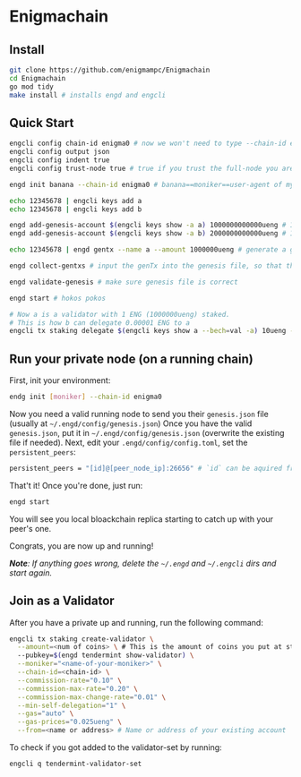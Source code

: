 # Enigmachain

## Install

```bash
git clone https://github.com/enigmampc/Enigmachain
cd Enigmachain
go mod tidy
make install # installs engd and engcli
```

## Quick Start

```bash
engcli config chain-id enigma0 # now we won't need to type --chain-id enigma0 every time
engcli config output json
engcli config indent true
engcli config trust-node true # true if you trust the full-node you are connecting to, false otherwise

engd init banana --chain-id enigma0 # banana==moniker==user-agent of my node?

echo 12345678 | engcli keys add a
echo 12345678 | engcli keys add b

engd add-genesis-account $(engcli keys show -a a) 1000000000000ueng # 1 ENG == 10^6 uENG
engd add-genesis-account $(engcli keys show -a b) 2000000000000ueng # 1 ENG == 10^6 uENG

echo 12345678 | engd gentx --name a --amount 1000000ueng # generate a genesis transaction - this makes a a validator on genesis which stakes 1000000ueng ()

engd collect-gentxs # input the genTx into the genesis file, so that the chain is aware of the validators

engd validate-genesis # make sure genesis file is correct

engd start # hokos pokos
```

```bash
# Now a is a validator with 1 ENG (1000000ueng) staked.
# This is how b can delegate 0.00001 ENG to a
engcli tx staking delegate $(engcli keys show a --bech=val -a) 10ueng --from b
```

## Run your private node (on a running chain)

First, init your environment:
```bash
endg init [moniker] --chain-id enigma0
```

Now you need a valid running node to send you their `genesis.json` file (usually at `~/.engd/config/genesis.json`)
Once you have the valid `genesis.json`, put it in `~/.engd/config/genesis.json` (overwrite the existing file if needed).
Next, edit your `.engd/config/config.toml`, set the `persistent_peers`:
```bash
persistent_peers = "[id]@[peer_node_ip]:26656" # `id` can be aquired from your peer by running `engcli status`
```

That't it! Once you're done, just run:
```bash
engd start
```
You will see you local bloackchain replica starting to catch up with your peer's one.

Congrats, you are now up and running!

***Note**: If anything goes wrong, delete the `~/.engd` and `~/.engcli` dirs and start again.*

## Join as a Validator

After you have a private up and running, run the following command:

``` bash
engcli tx staking create-validator \
  --amount=<num of coins> \ # This is the amount of coins you put at stake. i.e. 100000ueng
  --pubkey=$(engd tendermint show-validator) \
  --moniker="<name-of-your-moniker>" \
  --chain-id=<chain-id> \
  --commission-rate="0.10" \
  --commission-max-rate="0.20" \
  --commission-max-change-rate="0.01" \
  --min-self-delegation="1" \
  --gas="auto" \
  --gas-prices="0.025ueng" \
  --from=<name or address> # Name or address of your existing account
```

To check if you got added to the validator-set by running:
```bash
engcli q tendermint-validator-set
```